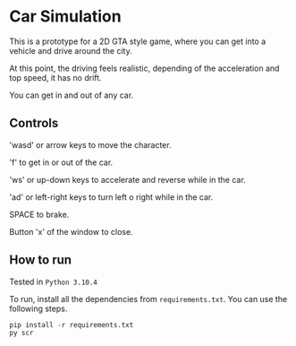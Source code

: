 # Car Simulation
This is a prototype for a 2D GTA style game, where you can get into a vehicle and drive around the city.

At this point, the driving feels realistic, depending of the acceleration and top speed, it has no drift.

You can get in and out of any car.

## Controls
'wasd' or arrow keys to move the character.

'f' to get in or out of the car.

'ws' or up-down keys to accelerate and reverse while in the car.

'ad' or left-right keys to turn left o right while in the car.

SPACE to brake.

Button 'x' of the window to close.

## How to run
Tested in `Python 3.10.4`

To run, install all the dependencies from `requirements.txt`. You can use the following steps.

```py
pip install -r requirements.txt
py scr
```
